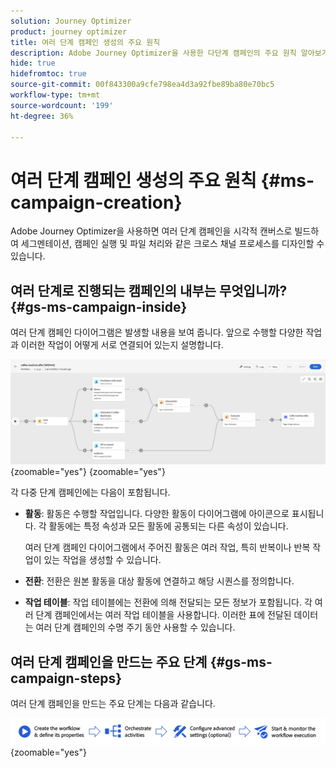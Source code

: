 ```yaml
---
solution: Journey Optimizer
product: journey optimizer
title: 여러 단계 캠페인 생성의 주요 원칙
description: Adobe Journey Optimizer을 사용한 다단계 캠페인의 주요 원칙 알아보기
hide: true
hidefromtoc: true
source-git-commit: 00f843300a9cfe798ea4d3a92fbe89ba80e70bc5
workflow-type: tm+mt
source-wordcount: '199'
ht-degree: 36%

---
```



# 여러 단계 캠페인 생성의 주요 원칙 {#ms-campaign-creation}

Adobe Journey Optimizer을 사용하면 여러 단계 캠페인을 시각적 캔버스로 빌드하여 세그멘테이션, 캠페인 실행 및 파일 처리와 같은 크로스 채널 프로세스를 디자인할 수 있습니다.

## 여러 단계로 진행되는 캠페인의 내부는 무엇입니까? {#gs-ms-campaign-inside}

여러 단계 캠페인 다이어그램은 발생할 내용을 보여 줍니다. 앞으로 수행할 다양한 작업과 이러한 작업이 어떻게 서로 연결되어 있는지 설명합니다.

![](assets/workflow-example.png){zoomable="yes"} {zoomable="yes"}

각 다중 단계 캠페인에는 다음이 포함됩니다.

* **활동**: 활동은 수행할 작업입니다. 다양한 활동이 다이어그램에 아이콘으로 표시됩니다. 각 활동에는 특정 속성과 모든 활동에 공통되는 다른 속성이 있습니다.

  여러 단계 캠페인 다이어그램에서 주어진 활동은 여러 작업, 특히 반복이나 반복 작업이 있는 작업을 생성할 수 있습니다.

* **전환**: 전환은 원본 활동을 대상 활동에 연결하고 해당 시퀀스를 정의합니다.

* **작업 테이블**: 작업 테이블에는 전환에 의해 전달되는 모든 정보가 포함됩니다. 각 여러 단계 캠페인에서는 여러 작업 테이블을 사용합니다. 이러한 표에 전달된 데이터는 여러 단계 캠페인의 수명 주기 동안 사용할 수 있습니다.

## 여러 단계 캠페인을 만드는 주요 단계 {#gs-ms-campaign-steps}

여러 단계 캠페인을 만드는 주요 단계는 다음과 같습니다.

![](assets/workflow-creation-process.png){zoomable="yes"}

